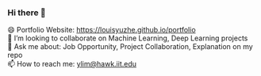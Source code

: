### Hi there 👋

😄 Portfolio Website: https://louisyuzhe.github.io/portfolio  
👯 I’m looking to collaborate on Machine Learning, Deep Learning projects  
💬 Ask me about: Job Opportunity, Project Collaboration, Explanation on my repo  
📫 How to reach me: ylim@hawk.iit.edu  
<!--
**louisyuzhe/louisyuzhe** is a ✨ _special_ ✨ repository because its `README.md` (this file) appears on your GitHub profile.

Here are some ideas to get you started:

- 🔭 I’m currently working on ...
- 🌱 I’m currently learning ...
- 👯 I’m looking to collaborate on ...
- 🤔 I’m looking for help with ...
- 💬 Ask me about ...
- 📫 How to reach me: ...
- 😄 Pronouns: ...
- ⚡ Fun fact: ...
-->
